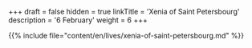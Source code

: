 +++
draft = false
hidden = true
linkTitle = 'Xenia of Saint Petersbourg'
description = '6 February'
weight = 6
+++

{{% include file="content/en/lives/xenia-of-saint-petersbourg.md" %}}
